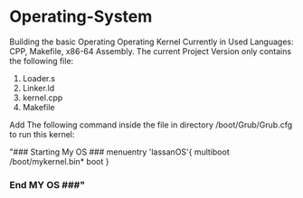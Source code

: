# Operating-System
Building the basic Operating Operating Kernel
Currently in Used Languages: CPP, Makefile, x86-64 Assembly.
The current Project Version only contains the following file:
1. Loader.s
2. Linker.ld
3. kernel.cpp
4. Makefile

Add The following command inside the file in directory /boot/Grub/Grub.cfg to run this kernel:

"### Starting My OS ###
menuentry 'lassanOS'{
        multiboot /boot/mykernel.bin*
        boot
}
### End MY OS ###"
